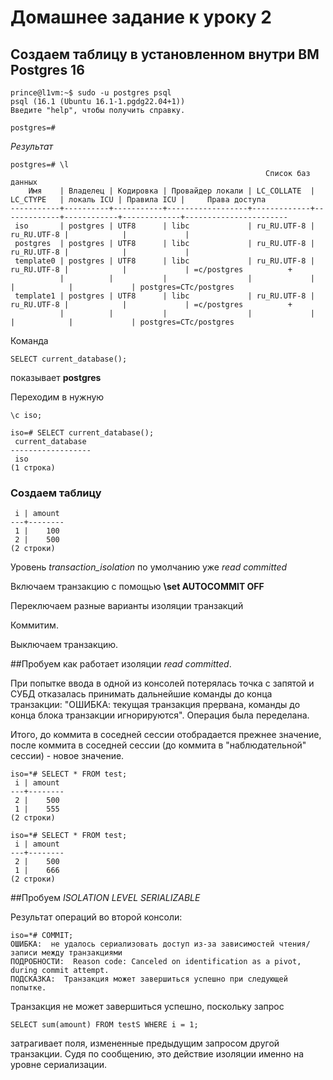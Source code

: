 # Домашнее задание к уроку 2


## Создаем таблицу в установленном внутри ВМ Postgres 16

    prince@l1vm:~$ sudo -u postgres psql
    psql (16.1 (Ubuntu 16.1-1.pgdg22.04+1))
    Введите "help", чтобы получить справку.

    postgres=# 
    
*Результат*
    
    postgres=# \l
                                                             Список баз данных
        Имя    | Владелец | Кодировка | Провайдер локали | LC_COLLATE  |  LC_CTYPE   | локаль ICU | Правила ICU |     Права доступа     
    -----------+----------+-----------+------------------+-------------+-------------+------------+-------------+-----------------------
     iso       | postgres | UTF8      | libc             | ru_RU.UTF-8 | ru_RU.UTF-8 |            |             | 
     postgres  | postgres | UTF8      | libc             | ru_RU.UTF-8 | ru_RU.UTF-8 |            |             | 
     template0 | postgres | UTF8      | libc             | ru_RU.UTF-8 | ru_RU.UTF-8 |            |             | =c/postgres          +
               |          |           |                  |             |             |            |             | postgres=CTc/postgres
     template1 | postgres | UTF8      | libc             | ru_RU.UTF-8 | ru_RU.UTF-8 |            |             | =c/postgres          +
               |          |           |                  |             |             |            |             | postgres=CTc/postgres
Команда 

    SELECT current_database(); 

показывает     **postgres**

Переходим в нужную 

    \с iso;

    iso=# SELECT current_database();
     current_database 
    ------------------
     iso
    (1 строка)

### Создаем таблицу

     i | amount 
    ---+--------
     1 |    100
     2 |    500
    (2 строки)

Уровень *transaction_isolation* по умолчанию уже   *read committed*

Включаем транзакцию с помощью **\\set AUTOCOMMIT OFF**

Переключаем разные варианты изоляции транзакций 

Коммитим.

Выключаем транзакцию.

##Пробуем как работает изоляции *read committed*.

При попытке ввода в одной из консолей потерялась точка с запятой и СУБД отказалась принимать дальнейшие команды до конца транзакции: "ОШИБКА:  текущая транзакция прервана, команды до конца блока транзакции игнорируются". Операция была переделана. 

Итого, до коммита в соседней сессии отобрадается прежнее значение, после коммита в соседней сессии (до коммита в "наблюдательной" сессии) - новое значение. 

    iso=*# SELECT * FROM test;
     i | amount 
    ---+--------
     2 |    500
     1 |    555
    (2 строки)

    iso=*# SELECT * FROM test;
     i | amount 
    ---+--------
     2 |    500
     1 |    666
    (2 строки)

##Пробуем *ISOLATION LEVEL SERIALIZABLE*

Результат операций во второй консоли: 

    iso=*# COMMIT;
    ОШИБКА:  не удалось сериализовать доступ из-за зависимостей чтения/записи между транзакциями
    ПОДРОБНОСТИ:  Reason code: Canceled on identification as a pivot, during commit attempt.    
    ПОДСКАЗКА:  Транзакция может завершиться успешно при следующей попытке.

Транзакция не может завершиться успешно, поскольку запрос 

    SELECT sum(amount) FROM testS WHERE i = 1;

затрагивает поля, измененные предыдущим запросом другой транзакции. Судя по сообщению, это действие изоляции именно на уровне сериализации.


